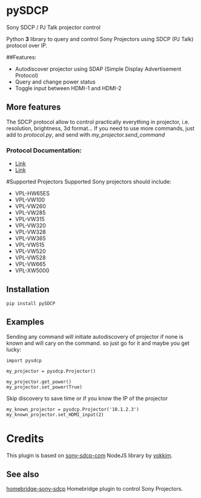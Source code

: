  # pySDCP
Sony SDCP / PJ Talk projector control 

Python **3** library to query and control Sony Projectors using SDCP (PJ Talk) protocol over IP.

##Features:
* Autodiscover projector using SDAP (Simple Display Advertisement Protocol)
* Query and change power status
* Toggle input between HDMI-1 and HDMI-2

## More features
The SDCP protocol allow to control practically everything in projector, i.e. resolution, brightness, 3d format...
If you need to use more commands, just add to _protocol.py_, and send with _my_projector._send_command__

### Protocol Documentation:
* [Link](https://www.digis.ru/upload/iblock/f5a/VPL-VW320,%20VW520_ProtocolManual.pdf)
* [Link](https://docs.sony.com/release//VW100_protocol.pdf)


#Supported Projectors
Supported Sony projectors should include:
* VPL-HW65ES
* VPL-VW100
* VPL-VW260
* VPL-VW285
* VPL-VW315
* VPL-VW320
* VPL-VW328
* VPL-VW365
* VPL-VW515
* VPL-VW520
* VPL-VW528
* VPL-VW665
* VPL-XW5000



## Installation 
```pip install pySDCP```

## Examples


Sending any command will initiate autodiscovery of projector if none is known and will cary on the command. so just go for it and maybe you get lucky:
```
import pysdcp

my_projector = pysdcp.Projector()

my_projector.get_power()
my_projector.set_power(True)
```

Skip discovery to save time or if you know the IP of the projector
```
my_known_projector = pysdcp.Projector('10.1.2.3')
my_known_projector.set_HDMI_input(2)
```

# Credits
This plugin is based on [sony-sdcp-com](https://github.com/vokkim/sony-sdcp-com) NodeJS library by [vokkim](https://github.com/vokkim).

## See also
 [homebridge-sony-sdcp](https://github.com/Galala7/homebridge-sony-sdcp) Homebridge plugin to control Sony Projectors.
 
